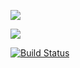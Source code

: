 ![](https://img.shields.io/badge/Rails-5.2.4.3-informational?style=flat&logo=<LOGO_NAME>&logoColor=white&color=2bbc8a)    

![](https://img.shields.io/badge/Ruby-2.5.3-informational?style=flat&logo=<LOGO_NAME>&logoColor=white&color=2bbc8a)

[![Build Status](https://travis-ci.com/My-Solar-Garden/weather_microservice.svg?branch=main)](https://travis-ci.com/My-Solar-Garden/weather_microservice)